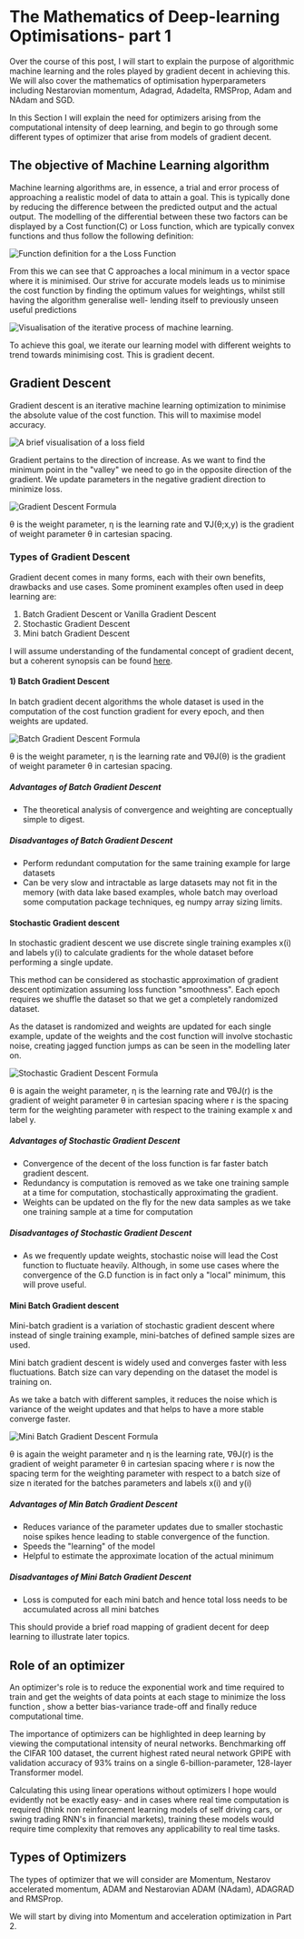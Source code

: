 # The Mathematics of Deep-learning Optimisations- part 1

Over the course of this post, I will start to explain the purpose of algorithmic machine learning and the roles played by gradient decent in achieving this. We will also cover the mathematics of optimisation hyperparameters including Nestarovian momentum, Adagrad, Adadelta, RMSProp, Adam and NAdam and SGD.

In this Section I will explain the need for optimizers arising from the computational intensity of deep learning, and begin to go through some different types of optimizer that arise from models of gradient decent.

## The objective of Machine Learning algorithm

Machine learning algorithms are, in essence, a trial and error process of approaching a realistic model of data to attain a goal. This is typically done by reducing the difference between the predicted output and the actual output. The modelling of the differential between these two factors can be displayed by a Cost function(C) or Loss function, which are typically convex functions and thus follow the following definition:

![Function definition for a the Loss Function](../assets/maths-deep-learning-optimizers-part-1/definition_loss.png)


From this we can see that C approaches a local minimum in a vector space where it is minimised. Our strive for accurate models leads us to minimise the cost function by finding the optimum values for weightings, whilst still having the algorithm generalise well- lending itself to previously unseen useful predictions

![Visualisation of the iterative process of machine learning.](../assets/maths-deep-learning-optimizers-part-1/ml_iteration.png)

To achieve this goal, we iterate our learning model with different weights to trend towards minimising cost. This is gradient decent.

## Gradient Descent

Gradient descent is an iterative machine learning optimization to minimise the absolute value of the cost function. This will to maximise model accuracy.

![A brief visualisation of a loss field](../assets/maths-deep-learning-optimizers-part-1/loss_field.png)


Gradient pertains to the direction of increase. As we want to find the minimum point in the "valley" we need to go in the opposite direction of the gradient. We update parameters in the negative gradient direction to minimize loss.

![Gradient Descent Formula](../assets/maths-deep-learning-optimizers-part-1/update_field.png)

θ is the weight parameter, η is the learning rate and ∇J(θ;x,y) is the gradient of weight parameter θ in cartesian spacing.

### Types of Gradient Descent

Gradient decent comes in many forms, each with their own benefits, drawbacks and use cases. Some prominent examples often used in deep learning are:

1. Batch Gradient Descent or Vanilla Gradient Descent
2. Stochastic Gradient Descent
3. Mini batch Gradient Descent

I will assume understanding of the fundamental concept of gradient decent, but a coherent synopsis can be found [here](https://towardsdatascience.com/gradient-descent-algorithm-and-its-variants-10f652806a3).

#### 1) Batch Gradient Descent

In batch gradient decent algorithms the whole dataset is used in the computation of the cost function gradient for every epoch, and then weights are updated.

![Batch Gradient Descent Formula](../assets/maths-deep-learning-optimizers-part-1/batch_gradient_update.png)

θ is the weight parameter, η is the learning rate and ∇θJ(θ) is the gradient of weight parameter θ in cartesian spacing.

##### Advantages of Batch Gradient Descent
- The theoretical analysis of convergence and weighting are conceptually simple to digest.

##### Disadvantages of Batch Gradient Descent
- Perform redundant computation for the same training example for large datasets
- Can be very slow and intractable as large datasets may not fit in the memory (with data lake based examples, whole batch may overload some computation package techniques, eg numpy array sizing limits.

#### Stochastic Gradient descent

In stochastic gradient descent we use discrete single training examples x(i) and labels y(i) to calculate gradients for the whole dataset before performing a single update.

This method can be considered as stochastic approximation of gradient descent optimization assuming loss function "smoothness". Each epoch requires we shuffle the dataset so that we get a completely randomized dataset.

As the dataset is randomized and weights are updated for each single example, update of the weights and the cost function will involve stochastic noise, creating jagged function jumps as can be seen in the modelling later on.

![Stochastic Gradient Descent Formula](../assets/maths-deep-learning-optimizers-part-1/sto_update_equation.png)

θ is again the weight parameter, η is the learning rate and ∇θJ(r) is the gradient of weight parameter θ in cartesian spacing where r is the spacing term for the weighting parameter with respect to the training example x and label y.

##### Advantages of Stochastic Gradient Descent
- Convergence of the decent of the loss function is far faster batch gradient descent.
- Redundancy is computation is removed as we take one training sample at a time for computation, stochastically approximating the gradient.
- Weights can be updated on the fly for the new data samples as we take one training sample at a time for computation

##### Disadvantages of Stochastic Gradient Descent
- As we frequently update weights, stochastic noise will lead the Cost function to fluctuate heavily. Although, in some use cases where the convergence of the G.D function is in fact only a "local" minimum, this will prove useful.

#### Mini Batch Gradient descent

Mini-batch gradient is a variation of stochastic gradient descent where instead of single training example, mini-batches of defined sample sizes are used.

Mini batch gradient descent is widely used and converges faster with less fluctuations. Batch size can vary depending on the dataset the model is training on.

As we take a batch with different samples, it reduces the noise which is variance of the weight updates and that helps to have a more stable converge faster.

![Mini Batch Gradient Descent Formula](../assets/maths-deep-learning-optimizers-part-1/minibatch_update.png)

θ is again the weight parameter and η is the learning rate, ∇θJ(r) is the gradient of weight parameter θ in cartesian spacing where r is now the spacing term for the weighting parameter with respect to a batch size of size n iterated for the batches parameters and labels x(i) and y(i)

##### Advantages of Min Batch Gradient Descent
- Reduces variance of the parameter updates due to smaller stochastic noise spikes hence leading to stable convergence of the function.
- Speeds the "learning" of the model
- Helpful to estimate the approximate location of the actual minimum

##### Disadvantages of Mini Batch Gradient Descent
- Loss is computed for each mini batch and hence total loss needs to be accumulated across all mini batches

This should provide a brief road mapping of gradient decent for deep learning to illustrate later topics.

## Role of an optimizer

An optimizer's role is to reduce the exponential work and time required to train and get the weights of data points at each stage to minimize the loss function , show a better bias-variance trade-off and finally reduce computational time.

The importance of optimizers can be highlighted in deep learning by viewing the computational intensity of neural networks. Benchmarking off the CIFAR 100 dataset, the current highest rated neural network GPIPE with validation accuracy of 93% trains on a single 6-billion-parameter, 128-layer Transformer model.

Calculating this using linear operations without optimizers I hope would evidently not be exactly easy- and in cases where real time computation is required (think non reinforcement learning models of self driving cars, or swing trading RNN's in financial markets), training these models would require time complexity that removes any applicability to real time tasks.

## Types of Optimizers

The types of optimizer that we will consider are Momentum, Nestarov accelerated momentum, ADAM and Nestarovian ADAM (NAdam), ADAGRAD and RMSProp.

We will start by diving into Momentum and acceleration optimization in Part 2.
